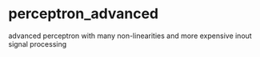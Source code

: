 # perceptron_advanced
advanced perceptron with many non-linearities and more expensive inout signal processing
